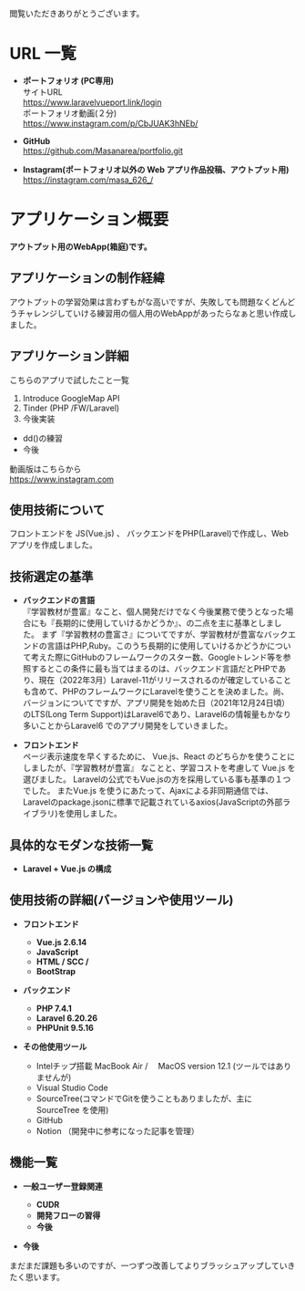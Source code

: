 閲覧いただきありがとうございます。

# URL 一覧  

- **ポートフォリオ (PC専用)**  
サイトURL  
https://www.laravelvueport.link/login  
ポートフォリオ動画(２分)  
https://www.instagram.com/p/CbJUAK3hNEb/

- **GitHub**  
https://github.com/Masanarea/portfolio.git

- **Instagram(ポートフォリオ以外の Web アプリ作品投稿、アウトプット用)**  
https://instagram.com/masa_626_/


# アプリケーション概要  
**アウトプット用のWebApp(箱庭)です。**



## アプリケーションの制作経緯  
アウトプットの学習効果は言わずもがな高いですが、失敗しても問題なくどんどうチャレンジしていける練習用の個人用のWebAppがあったらなぁと思い作成しました。


## アプリケーション詳細

こちらのアプリで試したこと一覧

1.  Introduce GoogleMap API
1.  Tinder (PHP /FW/Laravel)
1. 今後実装



- dd()の練習
- 今後

動画版はこちらから  
https://www.instagram.com


## 使用技術について

フロントエンドを JS(Vue.js) 、 バックエンドをPHP(Laravel)で作成し、Webアプリを作成しました。


## **技術選定の基準**
- **バックエンドの言語**  
『学習教材が豊富』なこと、個人開発だけでなく今後業務で使うとなった場合にも『長期的に使用していけるかどうか』、の二点を主に基準としました。
まず『学習教材の豊富さ』についてですが、学習教材が豊富なバックエンドの言語はPHP,Ruby。このうち長期的に使用していけるかどうかについて考えた際にGitHubのフレームワークのスター数、Googleトレンド等を参照するとこの条件に最も当てはまるのは、バックエンド言語だとPHPであり、現在（2022年3月）Laravel-11がリリースされるのが確定していることも含めて、PHPのフレームワークにLaravelを使うことを決めました。尚、バージョンについてですが、アプリ開発を始めた日（2021年12月24日頃）のLTS(Long Term Support)はLaravel6であり、Laravel6の情報量もかなり多いことからLaravel6 でのアプリ開発をしていきました。

- **フロントエンド**  
ページ表示速度を早くするために、 Vue.js、React のどちらかを使うことにしましたが、『学習教材が豊富』 なことと、学習コストを考慮して Vue.js を選びました。
Laravelの公式でもVue.jsの方を採用している事も基準の１つでした。
またVue.js を使うにあたって、Ajaxによる非同期通信では、Laravelのpackage.jsonに標準で記載されているaxios(JavaScriptの外部ライブラリ)を使用しました。





## **具体的なモダンな技術一覧**

  - **Laravel + Vue.js の構成**

## **使用技術の詳細(バージョンや使用ツール)**
- **フロントエンド**

  - **Vue.js 2.6.14**
  - **JavaScript**
  - **HTML / SCC /**
  - **BootStrap**

- **バックエンド**

  - **PHP 7.4.1**
  - **Laravel 6.20.26**
  - **PHPUnit 9.5.16**


- **その他使用ツール**
  - Intelチップ搭載 MacBook Air / 　MacOS version 12.1 (ツールではありませんが) 
  - Visual Studio Code
  - SourceTree(コマンドでGitを使うこともありましたが、主に SourceTree を使用)
  - GitHub
  - Notion （開発中に参考になった記事を管理）




## 機能一覧

- **一般ユーザー登録関連**

  - **CUDR**
  - **開発フローの習得**
  - **今後**


- **今後**


まだまだ課題も多いのですが、一つずつ改善してよりブラッシュアップしていきたく思います。
